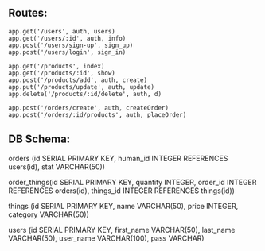 ## Routes:

    app.get('/users', auth, users)
    app.get('/users/:id', auth, info)
    app.post('/users/sign-up', sign_up)
    app.post('/users/login', sign_in)

    app.get('/products', index)
    app.get('/products/:id', show)
    app.post('/products/add', auth, create)
    app.put('/products/update', auth, update)
    app.delete('/products/:id/delete', auth, d)

    app.post('/orders/create', auth, createOrder)
    app.post('/orders/:id/products', auth, placeOrder)

## DB Schema:

orders (id SERIAL PRIMARY KEY, human_id INTEGER REFERENCES users(id), stat VARCHAR(50))

order_things(id SERIAL PRIMARY KEY, quantity INTEGER, order_id INTEGER REFERENCES orders(id), things_id INTEGER REFERENCES things(id))

things (id SERIAL PRIMARY KEY, name VARCHAR(50), price INTEGER, category VARCHAR(50))

users (id SERIAL PRIMARY KEY, first_name VARCHAR(50), last_name VARCHAR(50), user_name VARCHAR(100), pass VARCHAR)